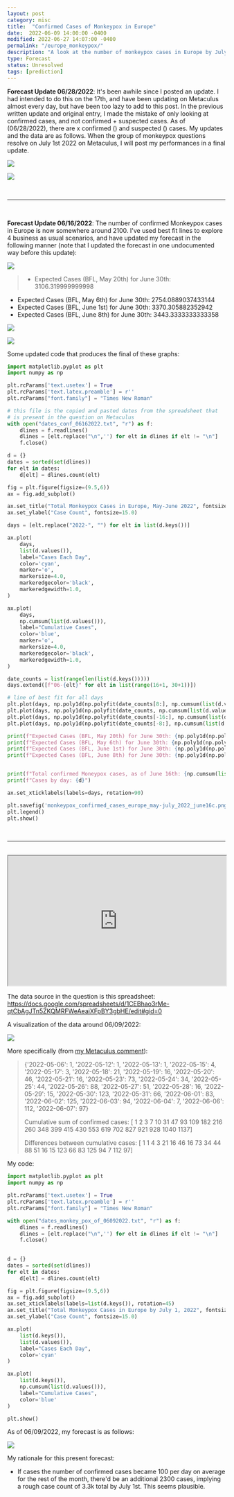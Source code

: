 ```yaml
---
layout: post
category: misc
title:  "Confirmed Cases of Monkeypox in Europe"
date:  2022-06-09 14:00:00 -0400
modified: 2022-06-27 14:07:00 -0400
permalink: "/europe_monkeypox/"
description: "A look at the number of monkeypox cases in Europe by July 1st 2022."
type: Forecast
status: Unresolved
tags: [prediction]
---
```


__Forecast Update 06/28/2022__: It's been awhile since I posted an update. I had intended to do this on the 17th, and have been updating on Metaculus almost every day, but have been too lazy to add to this post. In the previous written update and original entry, I made the mistake of only looking at confirmed cases, and not confirmed + suspected cases. As of (06/28/2022), there are x confirmed () and suspected () cases. My updates and the data are as follows. When the group of monkeypox questions resolve on July 1st 2022 on Metaculus, I will post my performances in a final update. 

![](/notes/assets/2022/europe_monkeypox/monkeypox_confirmed_cases_europe_may-july_2022_june28a.png)

![](/notes/assets/2022/europe_monkeypox/monke06282022.png)


<br>

---

<br>

__Forecast Update 06/16/2022__: The number of confirmed Monkeypox cases in Europe is now somewhere around 2100. I've used best fit lines to explore 4 business as usual scenarios, and have updated my forecast in the following manner (note that I updated the forecast in one undocumented way before this update): 

![](/notes/assets/2022/europe_monkeypox/update2.png)

> - Expected Cases (BFL, May 20th) for June 30th: 3106.319999999998
- Expected Cases (BFL, May 6th) for June 30th: 2754.0889037433144
- Expected Cases (BFL, June 1st) for June 30th: 3370.305882352942
- Expected Cases (BFL, June 8th) for June 30th: 3443.3333333333358

![](/notes/assets/2022/europe_monkeypox/monkeypox_confirmed_cases_europe_may-july_2022_june16a.png)

![](/notes/assets/2022/europe_monkeypox/monkeypox_confirmed_cases_europe_may-july_2022_june16b.png)

Some updated code that produces the final of these graphs: 

```python 
import matplotlib.pyplot as plt
import numpy as np

plt.rcParams['text.usetex'] = True
plt.rcParams['text.latex.preamble'] = r''
plt.rcParams["font.family"] = "Times New Roman"

# this file is the copied and pasted dates from the spreadsheet that 
# is present in the question on Metaculus 
with open("dates_conf_06162022.txt", "r") as f:
    dlines = f.readlines()
    dlines = [elt.replace("\n",'') for elt in dlines if elt != "\n"]
    f.close()

d = {}
dates = sorted(set(dlines))
for elt in dates:
    d[elt] = dlines.count(elt)

fig = plt.figure(figsize=(9.5,6))
ax = fig.add_subplot()

ax.set_title("Total Monkeypox Cases in Europe, May-June 2022", fontsize=17.0)
ax.set_ylabel("Case Count", fontsize=15.0)

days = [elt.replace("2022-", "") for elt in list(d.keys())]

ax.plot(
    days, 
    list(d.values()), 
    label="Cases Each Day", 
    color='cyan',
    marker='o',
    markersize=4.0,
    markeredgecolor='black',
    markeredgewidth=1.0,
)

ax.plot(
    days, 
    np.cumsum(list(d.values())), 
    label="Cumulative Cases", 
    color='blue',
    marker='o',
    markersize=4.0,
    markeredgecolor='black',
    markeredgewidth=1.0,
)

date_counts = list(range(len(list(d.keys()))))
days.extend([f"06-{elt}" for elt in list(range(16+1, 30+1))])

# line of best fit for all days 
plt.plot(days, np.poly1d(np.polyfit(date_counts[8:], np.cumsum(list(d.values()))[8:], 1))(list(range(len(days)))), color='red', label="Since May 20")
plt.plot(days, np.poly1d(np.polyfit(date_counts, np.cumsum(list(d.values())), 1))(list(range(len(days)))), color='green', label="Since May 6th")
plt.plot(days, np.poly1d(np.polyfit(date_counts[-16:], np.cumsum(list(d.values()))[-16:], 1))(list(range(len(days)))), color='pink', label="Since June 1st")
plt.plot(days, np.poly1d(np.polyfit(date_counts[-8:], np.cumsum(list(d.values()))[-8:], 1))(list(range(len(days)))), color='orange', label="Since June 8th")

print(f"Expected Cases (BFL, May 20th) for June 30th: {np.poly1d(np.polyfit(date_counts[8:], np.cumsum(list(d.values()))[8:], 1))(list(range(len(days))))[-1]}")
print(f"Expected Cases (BFL, May 6th) for June 30th: {np.poly1d(np.polyfit(date_counts, np.cumsum(list(d.values())), 1))(list(range(len(days))))[-1]}")
print(f"Expected Cases (BFL, June 1st) for June 30th: {np.poly1d(np.polyfit(date_counts[-16:], np.cumsum(list(d.values()))[-16:], 1))(list(range(len(days))))[-1]}")
print(f"Expected Cases (BFL, June 8th) for June 30th: {np.poly1d(np.polyfit(date_counts[-8:], np.cumsum(list(d.values()))[-8:], 1))(list(range(len(days))))[-1]}")


print(f"Total confirmed Moneypox cases, as of June 16th: {np.cumsum(list(d.values()))[-1]}")
print(f"Cases by day: {d}")

ax.set_xticklabels(labels=days, rotation=90)

plt.savefig('monkeypox_confirmed_cases_europe_may-july_2022_june16c.png', dpi=300)
plt.legend()
plt.show()
```

<br>

---

<br>

<iframe src="https://www.metaculus.com/questions/embed/10978/" width="100%" height="300"></iframe>

The data source in the question is this spreadsheet: <https://docs.google.com/spreadsheets/d/1CEBhao3rMe-qtCbAgJTn5ZKQMRFWeAeaiXFpBY3gbHE/edit#gid=0>

A visualization of the data around 06/09/2022:

![](/notes/assets/2022/europe_monkeypox/case_count.png)

More specifically (from [my Metaculus comment](https://www.metaculus.com/questions/10978/total-monkeypox-cases-in-europe-july-1-2022/#comment-94616)): 

> {'2022-05-06': 1, '2022-05-12': 1, '2022-05-13': 1, '2022-05-15': 4, '2022-05-17': 3, '2022-05-18': 21, '2022-05-19': 16, '2022-05-20': 46, '2022-05-21': 16, '2022-05-23': 73, '2022-05-24': 34, '2022-05-25': 44, '2022-05-26': 88, '2022-05-27': 51, '2022-05-28': 16, '2022-05-29': 15, '2022-05-30': 123, '2022-05-31': 66, '2022-06-01': 83, '2022-06-02': 125, '2022-06-03': 94, '2022-06-04': 7, '2022-06-06': 112, '2022-06-07': 97}
> 
> Cumulative sum of confirmed cases: [ 1 2 3 7 10 31 47 93 109 182 216 260 348 399 415 430 553 619 702 827 921 928 1040 1137]
> 
> Differences between cumulative cases: [ 1 1 4 3 21 16 46 16 73 34 44 88 51 16 15 123 66 83 125 94 7 112 97]

My code:

```python
import matplotlib.pyplot as plt
import numpy as np

plt.rcParams['text.usetex'] = True
plt.rcParams['text.latex.preamble'] = r''
plt.rcParams["font.family"] = "Times New Roman"

with open("dates_monkey_pox_of_06092022.txt", "r") as f:
    dlines = f.readlines()
    dlines = [elt.replace("\n",'') for elt in dlines if elt != "\n"]
    f.close()
    

d = {}
dates = sorted(set(dlines))
for elt in dates:
    d[elt] = dlines.count(elt)

fig = plt.figure(figsize=(9.5,6))
ax = fig.add_subplot()
ax.set_xticklabels(labels=list(d.keys()), rotation=45)
ax.set_title("Total Monkeypox Cases in Europe by July 1, 2022", fontsize=17.0)
ax.set_ylabel("Case Count", fontsize=15.0)

ax.plot(
    list(d.keys()), 
    list(d.values()), 
    label="Cases Each Day", 
    color='cyan'
)

ax.plot(
    list(d.keys()), 
    np.cumsum(list(d.values())), 
    label="Cumulative Cases", 
    color='blue'
)

plt.show()
```

As of 06/09/2022, my forecast is as follows: 

![](/notes/assets/2022/europe_monkeypox/monk_for_06092022.png)

My rationale for this present forecast:

- If cases the number of confirmed cases became 100 per day on average for the rest of the month, there'd be an additional 2300 cases, implying a rough case count of 3.3k total by July 1st. This seems plausible.
